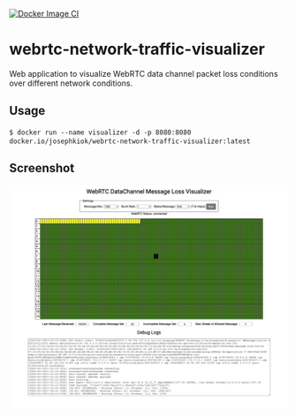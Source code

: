 [![Docker Image CI](https://github.com/masterjk/webrtc-network-traffic-visualizer/actions/workflows/docker-image.yml/badge.svg)](https://github.com/masterjk/webrtc-network-traffic-visualizer/actions/workflows/docker-image.yml)

# webrtc-network-traffic-visualizer

Web application to visualize WebRTC data channel packet loss conditions over different network conditions.

## Usage

```
$ docker run --name visualizer -d -p 8080:8080 docker.io/josephkiok/webrtc-network-traffic-visualizer:latest
```

## Screenshot

![Screenshot](./docs/image.png)
